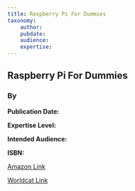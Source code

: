 ```yaml
---
title: Raspberry Pi For Dummies
taxonomy:
	author: 
	pubdate: 
	audience: 
	expertise: 
---
```

## Raspberry Pi For Dummies
### By 


**Publication Date:** 

**Expertise Level:** 

**Intended Audience:** 

**ISBN:** 

[Amazon Link]()

[Worldcat Link]()